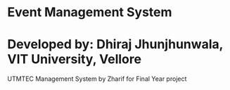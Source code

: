# Event Management System
# Developed by: Dhiraj Jhunjhunwala, VIT University, Vellore

UTMTEC Management System by Zharif for Final Year project